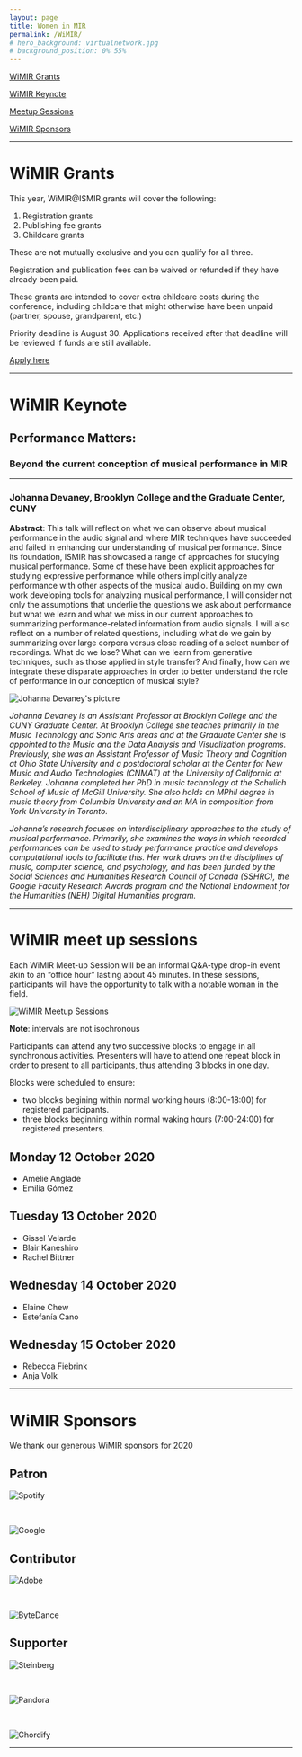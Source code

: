 ```yaml
---
layout: page
title: Women in MIR
permalink: /WiMIR/
# hero_background: virtualnetwork.jpg
# background_position: 0% 55%
---
```


[WiMIR Grants](#wimir-grants)

[WiMIR Keynote](#wimir-keynote)

[Meetup Sessions](#wimir-meet-up-sessions)

[WiMIR Sponsors](#wimir-sponsors)

---

# WiMIR Grants

This year, WiMIR@ISMIR grants will cover the following: 

1. Registration grants
2. Publishing fee grants
3. Childcare grants

These are not mutually exclusive and you can qualify for all three. 

Registration and publication fees can be waived or refunded if they have already been paid. 

These grants are intended to cover extra childcare costs during the conference, including childcare that might otherwise have been unpaid (partner, spouse, grandparent, etc.) 

Priority deadline is August 30. Applications received after that deadline will be reviewed if funds are still available. 

[Apply here](https://bit.ly/WiMIRgrants2020)

---

# WiMIR Keynote
## Performance Matters: 
### Beyond the current conception of musical performance in MIR
---
### Johanna Devaney, Brooklyn College and the Graduate Center, CUNY

**Abstract**: This talk will reflect on what we can observe about musical performance in the audio signal and where MIR techniques have succeeded and failed in enhancing our understanding of musical performance. Since its foundation, ISMIR has showcased a range of approaches for studying musical performance. Some of these have been explicit approaches for studying expressive performance while others implicitly analyze performance with other aspects of the musical audio.  Building on my own work developing tools for analyzing musical performance, I will consider not only the assumptions that underlie the questions we ask about performance but what we learn and what we miss in our current approaches to summarizing performance-related information from audio signals.  I will also reflect on a number of related questions, including what do we gain by summarizing over large corpora versus close reading of a select number of recordings. What do we lose? What can we learn from generative techniques, such as those applied in style transfer? And finally, how can we integrate these disparate approaches in order to better understand the role of performance in our conception of musical style?

![Johanna Devaney's picture]({{site.baseurl}}/assets/img/wimir/johanna_devaney.jpg "Johanna Devaney")

*Johanna Devaney is an Assistant Professor at Brooklyn College and the CUNY Graduate Center. At Brooklyn College she teaches primarily in the Music Technology and Sonic Arts areas and at the Graduate Center she is appointed to the Music and the Data Analysis and Visualization programs. Previously, she was an Assistant Professor of Music Theory and Cognition at Ohio State University and a postdoctoral scholar at the Center for New Music and Audio Technologies (CNMAT) at the University of California at Berkeley. Johanna completed her PhD in music technology at the Schulich School of Music of McGill University. She also holds an MPhil degree in music theory from Columbia University and an MA in composition from York University in Toronto.*

*Johanna’s research focuses on interdisciplinary approaches to the study of musical performance. Primarily, she examines the ways in which recorded performances can be used to study performance practice and develops computational tools to facilitate this. Her work draws on the disciplines of music, computer science, and psychology, and has been funded by the Social Sciences and Humanities Research Council of Canada (SSHRC), the Google Faculty Research Awards program and the National Endowment for the Humanities (NEH) Digital Humanities program.*

---

# WiMIR meet up sessions

Each WiMIR Meet-up Session will be an informal Q&A-type drop-in event akin to an “office hour” lasting about 45 minutes. In these sessions, participants will have the opportunity to talk with a notable woman in the field.


![WiMIR Meetup Sessions]({{site.baseurl}}/assets/img/program/WiMIRSessions.png "WiMIR Meetup Sessions")

**Note**: intervals are not isochronous

Participants can attend any two successive blocks to engage in all synchronous activities.
Presenters will have to attend one repeat block in order to present to all participants, thus attending 3 blocks in one day.

Blocks were scheduled to ensure:
- two blocks begining within normal working hours (8:00-18:00) for registered participants.
- three blocks beginning within normal waking hours (7:00-24:00) for registered presenters.

## Monday 12 October 2020

- Amelie Anglade
- Emilia Gómez

## Tuesday 13 October 2020

- Gissel Velarde
- Blair Kaneshiro
- Rachel Bittner

## Wednesday 14 October 2020

- Elaine Chew
- Estefanía Cano

## Wednesday 15 October 2020

- Rebecca Fiebrink
- Anja Volk

---

# WiMIR Sponsors

We thank our generous WiMIR sponsors for 2020

## Patron

![Spotify]({{site.baseurl}}/assets/img/wimir/sponsors/Spotify.png)

<br>

![Google]({{site.baseurl}}/assets/img/wimir/sponsors/Google.png)

## Contributor

![Adobe]({{site.baseurl}}/assets/img/wimir/sponsors/Adobe.png)

<br>

![ByteDance]({{site.baseurl}}/assets/img/wimir/sponsors/ByteDance.png)

## Supporter

![Steinberg]({{site.baseurl}}/assets/img/wimir/sponsors/Steinberg.png)

<br>

![Pandora]({{site.baseurl}}/assets/img/wimir/sponsors/SiriusxmPandora.png)

<br>

![Chordify]({{site.baseurl}}/assets/img/wimir/sponsors/Chordify.png)

---
